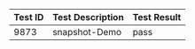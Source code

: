  | Test ID |   Test Description               | Test Result   |
 |---------|---------------------------| --------------|
 |    9873   |  snapshot-Demo           |  pass     |
